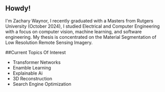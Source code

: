 ## Howdy!

<!--
**ZacharyWaynor/ZacharyWaynor** is a ✨ _special_ ✨ repository because its `README.md` (this file) appears on your GitHub profile.

Here are some ideas to get you started:

- 🔭 I’m currently working on ...
- 🌱 I’m currently learning ...
- 👯 I’m looking to collaborate on ...
- 🤔 I’m looking for help with ...
- 💬 Ask me about ...
- 📫 How to reach me: ...
- 😄 Pronouns: ...
- ⚡ Fun fact: ...
-->



I'm Zachary Waynor, I recently graduated with a Masters from Rutgers University (October 2024), I studied Electrical and Computer Engineering with a focus on computer vision, machine learning, and software engineering. My thesis is concentrated on the Material Segmentation of Low Resolution Remote Sensing Imagery.

##Current Topics Of Interest
- Transformer Networks
- Enamble Learning
- Explainable Ai
- 3D Reconstruction
- Search Engine Optimization


